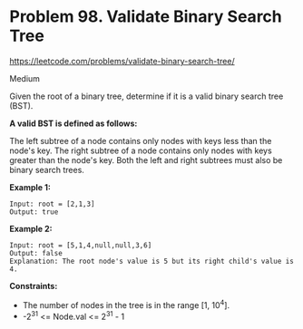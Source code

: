 # Problem 98. Validate Binary Search Tree
<https://leetcode.com/problems/validate-binary-search-tree/>

Medium

Given the root of a binary tree, determine if it is a valid binary search tree (BST).

**A valid BST is defined as follows:**

The left subtree of a node contains only nodes with keys less than the node's key.
The right subtree of a node contains only nodes with keys greater than the node's key.
Both the left and right subtrees must also be binary search trees.

**Example 1:**

    Input: root = [2,1,3]
    Output: true

**Example 2:**

    Input: root = [5,1,4,null,null,3,6]
    Output: false
    Explanation: The root node's value is 5 but its right child's value is 4.

**Constraints:**

* The number of nodes in the tree is in the range [1, 10<sup>4</sup>].
* -2<sup>31</sup> <= Node.val <= 2<sup>31</sup> - 1
